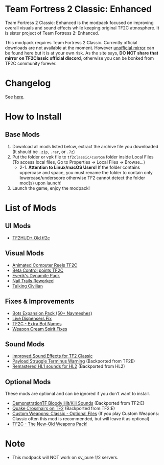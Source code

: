 # Team Fortress 2 Classic: Enhanced 
Team Fortress 2 Classic: Enhanced is the modpack focused on improving overall visuals and sound effects while keeping original TF2C atmosphere. It is sister project of Team Fortress 2: Enhanced.

This modpack requires Team Fortress 2 Classic. Currently official downloads are not available at the moment. However [unofficial mirror](https://gg.apple-shack.org/tf2c/) can be found here but it is at your own risk. As the site says, **DO NOT share that mirror on TF2Classic official discord**, otherwise you can be bonked from TF2C community forever.

# Changelog
See [here](https://github.com/MysticMoonlight/EnhancedMod/blob/main/tf2ce/experimental/CHANGELOG.md).

# How to Install
## Base Mods
1. Download all mods listed below, extract the archive file you downloaded (It should be `.zip`, `.rar`, or `.7z`)
2. Put the folder or vpk file to `tf2classic/custom` folder inside Local Files (To access local files, Go to Properties -> Local Files -> Browse...)
	* 2-1. **Attention to Linux/macOS Users!** If the folder contains uppercase and space, you must rename the folder to contain only lowercase/underscore otherwise TF2 cannot detect the folder mod(s) upon launch!
3. Launch the game, enjoy the modpack!

# List of Mods
## UI Mods
* [TF2HUD+ Old tf2c](https://gamebanana.com/mods/30440)

## Visual Mods
* [Animated Computer Reels TF2C](https://gamebanana.com/mods/242669)
* [Beta Control points TF2C](https://gamebanana.com/mods/242670)
* [Everik's Dynamite Pack](https://gamebanana.com/mods/289928)
* [Nail Trails Reworked](https://gamebanana.com/mods/14234)
* [Talking Civilian](https://gamebanana.com/mods/242662)

## Fixes & Improvements
* [Bots Expansion Pack (50+ Navmeshes)](https://gamebanana.com/mods/373568)
* [Live Dispensers Fix](https://gamebanana.com/mods/242499)
* [TF2C - Extra Bot Names](https://gamebanana.com/mods/40378)
* [Weapon Cream Spirit Fixes](https://gamebanana.com/mods/242543)

## Sound Mods
* [Improved Sound Effects for TF2 Classic](https://gamebanana.com/sounds/44608)
* [Payload Struggle Terminus Warning](https://gamebanana.com/sounds/53979) (Backported from TF2E)
* [Remastered HL1 sounds for HL2](https://gamebanana.com/sounds/60511) (Backported from HL2)

## Optional Mods
These mods are optional and can be ignored if you don't want to install.

* [DemonstrationTF Bloody Hit/Kill Sounds](https://drive.google.com/file/d/1TrAwgYa_wDi5Qab4c_PJe9p5GBbFp3Jd/view) (Backported from TF2:E)
* [Quake Crosshairs on TF2](https://gamebanana.com/mods/12535) (Backported from TF2:E)
* [Custom Weapons: Classic - Optional Files](https://gamebanana.com/mods/307880) (If you play Custom Weapons: Classic often this mod is recommended, but will leave it as optional)
* [TF2C - The New-Old Weapons Pack!](https://gamebanana.com/mods/40389)

# Note
* This modpack will NOT work on sv_pure 1/2 servers.
